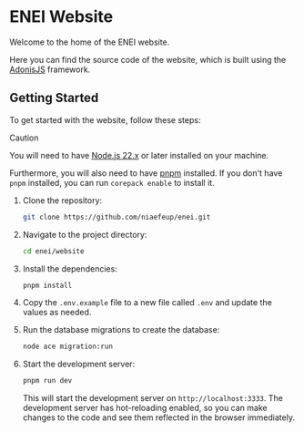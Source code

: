 # ENEI Website

Welcome to the home of the ENEI website.

Here you can find the source code of the website, which is built using the [AdonisJS](https://adonisjs.com) framework.

## Getting Started

To get started with the website, follow these steps:

> [!CAUTION]
>
> You will need to have [Node.js 22.x](https://nodejs.org/) or later installed on your machine.
>
> Furthermore, you will also need to have [pnpm](https://pnpm.io/) installed.
> If you don't have `pnpm` installed, you can run `corepack enable` to install it.

1. Clone the repository:

   ```bash
   git clone https://github.com/niaefeup/enei.git
   ```

2. Navigate to the project directory:

   ```bash
   cd enei/website
   ```

3. Install the dependencies:

   ```bash
   pnpm install
   ```

4. Copy the `.env.example` file to a new file called `.env` and update the values as needed.

5. Run the database migrations to create the database:

   ```bash
   node ace migration:run
   ```

6. Start the development server:

   ```bash
   pnpm run dev
   ```

   This will start the development server on `http://localhost:3333`.
   The development server has hot-reloading enabled, so you can make changes to the code and see them reflected in the browser immediately.
